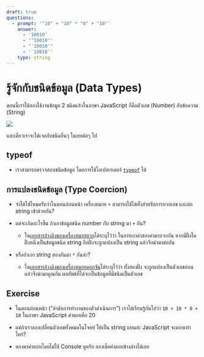```yaml
---
draft: true
questions:
  - prompt: '"10" + "10" * "0" + "10"'
    answer:
      - '10010'
      - '"10010"'
      - "'10010'"
      - '`10010`'
    type: string
---
```


# รู้จักกับชนิดข้อมูล (Data Types)

<script setup>
  import JsConsole from './components/JsConsole.vue'
  import JsExercise from './exercises/JsExercise.vue'
</script>

ตอนนี้เราได้ลองใช้งานข้อมูล 2 ชนิดแล้วในภาษา JavaScript
ก็คือตัวเลข (Number) กับข้อความ (String)

![](https://im.dt.in.th/ipfs/bafybeigmlktpfvuujjwio3q6fqw6apb6ifpltejncdsuc2oen2sfgzq7le/image.webp)

และเดี๋ยวเราจะได้เจอกับชนิดอื่นๆ ในบทต่อๆ ไป

## typeof

- เราสามารถตรวจสอบชนิดข้อมูล โดยการใช้โอเปอเรเตอร์ [`typeof`](https://developer.mozilla.org/en-US/docs/Web/JavaScript/Reference/Operators/typeof) ได้

  <div><JsConsole input='typeof 123' :output="{value: 'number'}" /></div>

  <div><JsConsole input='typeof "Hello, world!"' :output="{value: 'string'}" /></div>

## การแปลงชนิดข้อมูล (Type Coercion)

- จำได้ใช่ไหมครับว่าในตอนก่อนหน้า เครื่องหมาย `+` สามารถใช้ได้ทั้งสำหรับการบวกเลข และต่อ string เข้าด้วยกัน?

- แต่จะเกิดอะไรขึ้น ถ้าเอาข้อมูลชนิด number กับ string มา `+` กัน?

  - ใน[เอกสารอ้างอิงของเครื่องหมายบวก](https://developer.mozilla.org/en-US/docs/Web/JavaScript/Reference/Operators/Addition)ได้ระบุไว้ว่า
    ในการเอาค่าสองค่ามาบวกกัน
    หากมีฝั่งใดฝั่งหนึ่งเป็นข้อมูลชนิด string
    อีกฝั่งจะถูกแปลงเป็น string
    แล้วจึงนำมาต่อกัน

    <div><JsConsole input='123 + "456"' :output="{value: '123456'}" /></div>

- หรือถ้าเอา string สองอันมา `*` กันล่ะ?

  - ใน[เอกสารอ้างอิงของเครื่องหมายดอกจัน](https://developer.mozilla.org/en-US/docs/Web/JavaScript/Reference/Operators/Multiplication)ได้ระบุไว้ว่า
    ทั้งสองฝั่ง จะถูกแปลงเป็นตัวเลขก่อน แล้วจึงนำมาคูณกัน
    ผลลัพธ์ที่ได้จะเป็นข้อมูลที่มีชนิดเป็นตัวเลข

    <div><JsConsole input='"123" * "456"' :output="{value: 56088}" /></div>

## Exercise

- ในตอนก่อนหน้า (“ลำดับการทำงานของตัวดำเนินการ”) เราได้เรียนรู้กันไปว่า `10 + 10 * 0 + 10` ในภาษา JavaScript คำตอบคือ 20

    <div><JsConsole input='10 + 10 * 0 + 10' :output="{value: 20}" /></div>

- แต่ถ้าเราลองเปลี่ยนตัวเลขทั้งหมดในโจทย์ ให้เป็น string แทนล่ะ JavaScript จะตอบเท่าไหร่?

    <div><JsConsole input='"10" + "10" * "0" + "10"' /></div>

- ลองหาคำตอบโดยไม่ใช้ Console ดูครับ
  ลองเช็คคำตอบข้างล่างได้เลย

    <JsExercise :questions="$frontmatter.questions" />

